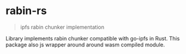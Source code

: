 # rabin-rs

> ipfs rabin chunker implementation

Library implements rabin chunker compatible with go-ipfs in Rust. This package also js wrapper around around wasm compiled module.
